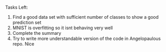 Tasks Left:
1) Find a good data set with sufficient number of classes to show a good prediction set
2) MNIST is overfitting so it isnt behaving very well
3) Complete the summary
4) Try to write more understandable version of the code in Angelopaulous repo. 
Nice
